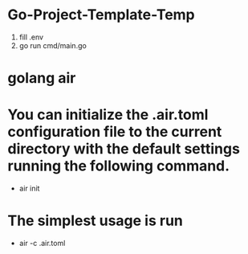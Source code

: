 # Go-Project-Template-Temp

1. fill .env
2. go run cmd/main.go


# golang air
# You can initialize the .air.toml configuration file to the current directory with the default settings running the following command.
- air init
# The simplest usage is run
- air -c .air.toml